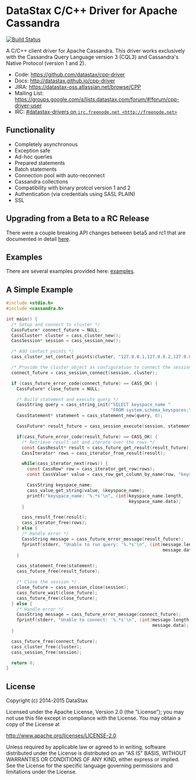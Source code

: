 # DataStax C/C++ Driver for Apache Cassandra

[![Build Status](https://travis-ci.org/datastax/cpp-driver.svg?branch=master)](https://travis-ci.org/datastax/cpp-driver)

A C/C++ client driver for Apache Cassandra. This driver works exclusively with
the Cassandra Query Language version 3 (CQL3) and Cassandra's Native Protocol (version 1 and 2).

- Code: https://github.com/datastax/cpp-driver
- Docs: http://datastax.github.io/cpp-driver
- JIRA: https://datastax-oss.atlassian.net/browse/CPP
- Mailing List: https://groups.google.com/a/lists.datastax.com/forum/#!forum/cpp-driver-user
- IRC: [#datastax-drivers on `irc.freenode.net <http://freenode.net>`](http://webchat.freenode.net/?channels=datastax-drivers)

## Functionality
- Completely asynchronous
- Exception safe
- Ad-hoc queries
- Prepared statements
- Batch statements
- Connection pool with auto-reconnect
- Cassandra collections
- Compatibility with binary protcol version 1 and 2
- Authentication (via credentials using SASL PLAIN)
- SSL

## Upgrading from a Beta to a RC Release

There were a couple breaking API changes between beta5 and rc1 that are documented in detail [here](http://www.datastax.com/dev/blog/datastax-c-driver-rc1-released).

## Examples
There are several examples provided here: [examples](https://github.com/datastax/cpp-driver/tree/1.0/examples).

## A Simple Example
```c
#include <stdio.h>
#include <cassandra.h>

int main() {
  /* Setup and connect to cluster */
  CassFuture* connect_future = NULL;
  CassCluster* cluster = cass_cluster_new();
  CassSession* session = cass_session_new();

  /* Add contact points */
  cass_cluster_set_contact_points(cluster, "127.0.0.1,127.0.0.2,127.0.0.3");

  /* Provide the cluster object as configuration to connect the session */
  connect_future = cass_session_connect(session, cluster);

  if (cass_future_error_code(connect_future) == CASS_OK) {
    CassFuture* close_future = NULL;

    /* Build statement and execute query */
    CassString query = cass_string_init("SELECT keyspace_name "
                                        "FROM system.schema_keyspaces;");
    CassStatement* statement = cass_statement_new(query, 0);

    CassFuture* result_future = cass_session_execute(session, statement);

    if(cass_future_error_code(result_future) == CASS_OK) {
      /* Retrieve result set and iterate over the rows */
      const CassResult* result = cass_future_get_result(result_future);
      CassIterator* rows = cass_iterator_from_result(result);

      while(cass_iterator_next(rows)) {
        const CassRow* row = cass_iterator_get_row(rows);
        const CassValue* value = cass_row_get_column_by_name(row, "keyspace_name");

        CassString keyspace_name;
        cass_value_get_string(value, &keyspace_name);
        printf("keyspace_name: '%.*s'\n", (int)keyspace_name.length,
                                               keyspace_name.data);
      }

      cass_result_free(result);
      cass_iterator_free(rows);
    } else {
      /* Handle error */
      CassString message = cass_future_error_message(result_future);
      fprintf(stderr, "Unable to run query: '%.*s'\n", (int)message.length,
                                                            message.data);
    }

    cass_statement_free(statement);
    cass_future_free(result_future);

    /* Close the session */
    close_future = cass_session_close(session);
    cass_future_wait(close_future);
    cass_future_free(close_future);
  } else {
    /* Handle error */
    CassString message = cass_future_error_message(connect_future);
    fprintf(stderr, "Unable to connect: '%.*s'\n", (int)message.length,
                                                        message.data);
  }

  cass_future_free(connect_future);
  cass_cluster_free(cluster);
  cass_session_free(session);

  return 0;
}
```

## License
Copyright (c) 2014-2015 DataStax

Licensed under the Apache License, Version 2.0 (the "License");
you may not use this file except in compliance with the License.
You may obtain a copy of the License at

http://www.apache.org/licenses/LICENSE-2.0

Unless required by applicable law or agreed to in writing, software
distributed under the License is distributed on an "AS IS" BASIS,
WITHOUT WARRANTIES OR CONDITIONS OF ANY KIND, either express or implied.
See the License for the specific language governing permissions and
limitations under the License.

